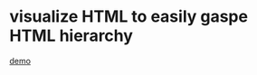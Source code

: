 # visualize HTML to easily gaspe HTML hierarchy

[demo](https://azmok.github.io/app.visualizeHTML/)
